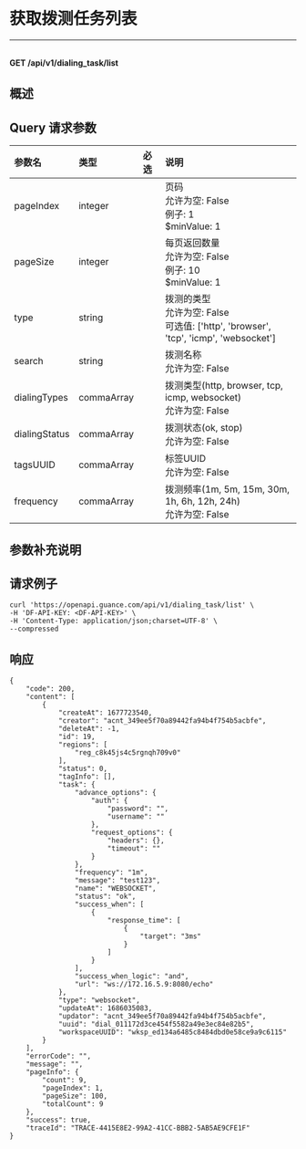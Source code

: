 # 获取拨测任务列表

---

<br />**GET /api/v1/dialing_task/list**

## 概述




## Query 请求参数

| 参数名        | 类型     | 必选   | 说明              |
|:-----------|:-------|:-----|:----------------|
| pageIndex | integer |  | 页码<br>允许为空: False <br>例子: 1 <br>$minValue: 1 <br> |
| pageSize | integer |  | 每页返回数量<br>允许为空: False <br>例子: 10 <br>$minValue: 1 <br> |
| type | string |  | 拨测的类型<br>允许为空: False <br>可选值: ['http', 'browser', 'tcp', 'icmp', 'websocket'] <br> |
| search | string |  | 拨测名称<br>允许为空: False <br> |
| dialingTypes | commaArray |  | 拨测类型(http, browser, tcp, icmp, websocket)<br>允许为空: False <br> |
| dialingStatus | commaArray |  | 拨测状态(ok, stop)<br>允许为空: False <br> |
| tagsUUID | commaArray |  | 标签UUID<br>允许为空: False <br> |
| frequency | commaArray |  | 拨测频率(1m, 5m, 15m, 30m, 1h, 6h, 12h, 24h)<br>允许为空: False <br> |

## 参数补充说明





## 请求例子
```shell
curl 'https://openapi.guance.com/api/v1/dialing_task/list' \
-H 'DF-API-KEY: <DF-API-KEY>' \
-H 'Content-Type: application/json;charset=UTF-8' \
--compressed
```




## 响应
```shell
{
    "code": 200,
    "content": [
        {
            "createAt": 1677723540,
            "creator": "acnt_349ee5f70a89442fa94b4f754b5acbfe",
            "deleteAt": -1,
            "id": 19,
            "regions": [
                "reg_c8k45js4c5rgnqh709v0"
            ],
            "status": 0,
            "tagInfo": [],
            "task": {
                "advance_options": {
                    "auth": {
                        "password": "",
                        "username": ""
                    },
                    "request_options": {
                        "headers": {},
                        "timeout": ""
                    }
                },
                "frequency": "1m",
                "message": "test123",
                "name": "WEBSOCKET",
                "status": "ok",
                "success_when": [
                    {
                        "response_time": [
                            {
                                "target": "3ms"
                            }
                        ]
                    }
                ],
                "success_when_logic": "and",
                "url": "ws://172.16.5.9:8080/echo"
            },
            "type": "websocket",
            "updateAt": 1686035083,
            "updator": "acnt_349ee5f70a89442fa94b4f754b5acbfe",
            "uuid": "dial_011172d3ce454f5582a49e3ec84e82b5",
            "workspaceUUID": "wksp_ed134a6485c8484dbd0e58ce9a9c6115"
        }
    ],
    "errorCode": "",
    "message": "",
    "pageInfo": {
        "count": 9,
        "pageIndex": 1,
        "pageSize": 100,
        "totalCount": 9
    },
    "success": true,
    "traceId": "TRACE-4415E8E2-99A2-41CC-BBB2-5AB5AE9CFE1F"
} 
```




